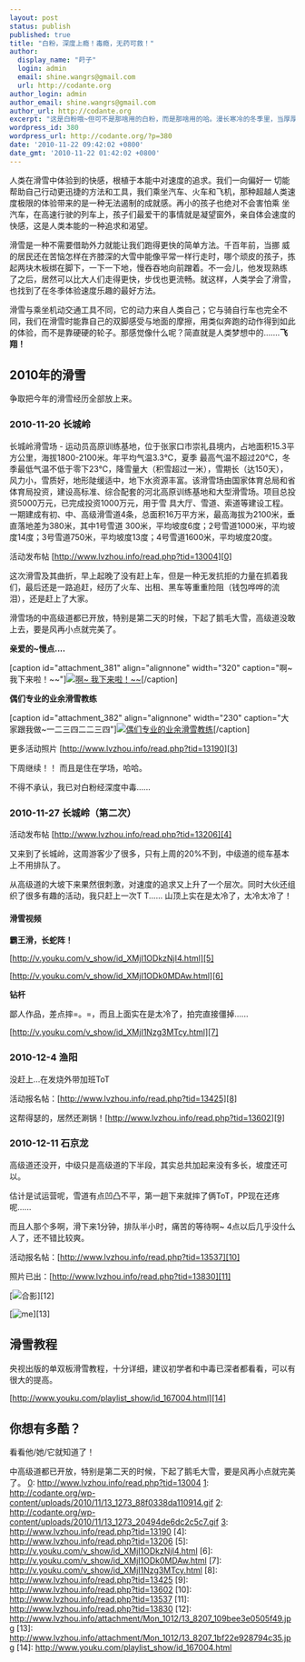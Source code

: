 ```yaml
---
layout: post
status: publish
published: true
title: "白粉，深度上瘾！毒瘾，无药可救！"
author:
  display_name: "莳子"
  login: admin
  email: shine.wangrs@gmail.com
  url: http://codante.org
author_login: admin
author_email: shine.wangrs@gmail.com
author_url: http://codante.org
excerpt: "这是白粉哦~但可不是那啥用的白粉，而是那啥用的哈。漫长寒冷的冬季里，当厚厚的雪覆盖了整个世界，还有什么户外活动值得我们兴师动众呢？当然是滑雪了！"
wordpress_id: 380
wordpress_url: http://codante.org/?p=380
date: '2010-11-22 09:42:02 +0800'
date_gmt: '2010-11-22 01:42:02 +0800'
---
```



 人类在滑雪中体验到的快感，根植于本能中对速度的追求。我们一向偏好一 切能帮助自己行动更迅捷的方法和工具，我们乘坐汽车、火车和飞机，那种超越人类速度极限的体验带来的是一种无法遏制的成就感。再小的孩子也绝对不会害怕乘 坐汽车，在高速行驶的列车上，孩子们最爱干的事情就是凝望窗外，亲自体会速度的快感，这是人类本能的一种追求和渴望。

滑雪是一种不需要借助外力就能让我们跑得更快的简单方法。千百年前，当挪 威的居民还在苦恼怎样在齐膝深的大雪中能像平常一样行走时，哪个顽皮的孩子，拣起两块木板绑在脚下，一下一下地，慢吞吞地向前蹭着。不一会儿，他发现熟练 了之后，居然可以比大人们走得更快，步伐也更流畅。就这样，人类学会了滑雪，也找到了在冬季体验速度乐趣的最好方法。

滑雪与乘坐机动交通工具不同，它的动力来自人类自己；它与骑自行车也完全不同，我们在滑雪时能靠自己的双脚感受与地面的摩擦，用类似奔跑的动作得到如此的体验，而不是靠硬硬的轮子。那感觉像什么呢？简直就是人类梦想中的.......**飞翔！**

## 2010年的滑雪

争取把今年的滑雪经历全部放上来。

### 2010-11-20 长城岭

长城岭滑雪场 - 运动员高原训练基地，位于张家口市崇礼县境内，占地面积15.3平方公里，海拔1800-2100米。年平均气温3.3℃，夏季 最高气温不超过20℃，冬季最低气温不低于零下23℃，降雪量大（积雪超过一米），雪期长（达150天），风力小，雪质好，地形陡缓适中，地下水资源丰富。该滑雪场由国家体育总局和省体育局投资，建设高标准、综合配套的河北高原训练基地和大型滑雪场。项目总投资5000万元，已完成投资1000万元，用于雪 具大厅、雪道、索道等建设工程。一期建成有初、中、高级滑雪道4条，总面积16万平方米，最高海拔为2100米，垂直落地差为380米，其中1号雪道 300米，平均坡度6度；2号雪道1000米，平均坡度14度；3号雪道750米，平均坡度13度；4号雪道1600米，平均坡度20度。

活动发布帖 [http://www.lvzhou.info/read.php?tid=13004][0]

这次滑雪及其曲折，早上起晚了没有赶上车，但是一种无发抗拒的力量在抓着我们，最后还是一路追赶，经历了火车、出租、黑车等重重险阻（钱包哗哗的流泪），还是赶上了大家。

滑雪场的中高级道都已开放，特别是第二天的时候，下起了鹅毛大雪，高级道没敢上去，要是风再小点就完美了。

**亲爱的~慢点....**

[caption id="attachment_381" align="alignnone" width="320" caption="啊~ 我下来啦！~~"][![啊~ 我下来啦！~~][0]][1][/caption]

**偶们专业的业余滑雪教练**

[caption id="attachment_382" align="alignnone" width="230" caption="大家跟我做~一二三四二二三四"][![偶们专业的业余滑雪教练][1]][2][/caption]

更多活动照片 [http://www.lvzhou.info/read.php?tid=13190][3]

下周继续！！ 而且是住在学场，哈哈。

不得不承认，我已对白粉经深度中毒......

### 2010-11-27 长城岭（第二次）

活动发布帖 [http://www.lvzhou.info/read.php?tid=13206][4]

又来到了长城岭，这周游客少了很多，只有上周的20%不到，中级道的缆车基本上不用排队了。

从高级道的大坡下来果然很刺激，对速度的追求又上升了一个层次。同时大伙还组织了很多有趣的活动，我只赶上一次T T...... 山顶上实在是太冷了，太冷太冷了！

#### 滑雪视频

**霸王滑，长蛇阵！**

[http://v.youku.com/v_show/id_XMjI1ODkzNjI4.html][5]



[http://v.youku.com/v_show/id_XMjI1ODk0MDAw.html][6]



**钻杆**

鄙人作品，差点摔=。=，而且上面实在是太冷了，拍完直接僵掉......  


[http://v.youku.com/v_show/id_XMjI1Nzg3MTcy.html][7]



### 2010-12-4 渔阳

没赶上...在发烧外带加班ToT

活动报名帖：[http://www.lvzhou.info/read.php?tid=13425][8]

这帮得瑟的，居然还涮锅！[http://www.lvzhou.info/read.php?tid=13602][9]

### 2010-12-11 石京龙

高级道还没开，中级只是高级道的下半段，其实总共加起来没有多长，坡度还可以。

估计是试运营呢，雪道有点凹凸不平，第一趟下来就摔了俩ToT，PP现在还疼呢......

而且人那个多啊，滑下来1分钟，排队半小时，痛苦的等待啊~ 4点以后几乎没什么人了，还不错比较爽。

活动报名帖：[http://www.lvzhou.info/read.php?tid=13537][10]

照片已出：[http://www.lvzhou.info/read.php?tid=13830][11]

[![][2]][12]

[![][3]][13]  


## 滑雪教程

央视出版的单双板滑雪教程，十分详细，建议初学者和中毒已深者都看看，可以有很大的提高。

[http://www.youku.com/playlist_show/id_167004.html][14]

## 你想有多酷？

看看他/她/它就知道了！

中高级道都已开放，特别是第二天的时候，下起了鹅毛大雪，要是风再小点就完美了。
[0]: http://www.lvzhou.info/read.php?tid=13004
[1]: http://codante.org/wp-content/uploads/2010/11/13_1273_88f0338da110914.gif
[2]: http://codante.org/wp-content/uploads/2010/11/13_1273_20494de6dc2c5c7.gif
[3]: http://www.lvzhou.info/read.php?tid=13190
[4]: http://www.lvzhou.info/read.php?tid=13206
[5]: http://v.youku.com/v_show/id_XMjI1ODkzNjI4.html
[6]: http://v.youku.com/v_show/id_XMjI1ODk0MDAw.html
[7]: http://v.youku.com/v_show/id_XMjI1Nzg3MTcy.html
[8]: http://www.lvzhou.info/read.php?tid=13425
[9]: http://www.lvzhou.info/read.php?tid=13602
[10]: http://www.lvzhou.info/read.php?tid=13537
[11]: http://www.lvzhou.info/read.php?tid=13830
[12]: http://www.lvzhou.info/attachment/Mon_1012/13_8207_109bee3e0505f49.jpg
[13]: http://www.lvzhou.info/attachment/Mon_1012/13_8207_1bf22e928794c35.jpg
[14]: http://www.youku.com/playlist_show/id_167004.html

[0]: http://codante.org/wp-content/uploads/2010/11/13_1273_88f0338da110914.gif "啊~ 我下来啦！~~"
[1]: http://codante.org/wp-content/uploads/2010/11/13_1273_20494de6dc2c5c7.gif "偶们专业的业余滑雪教练"
[2]: http://www.lvzhou.info/attachment/Mon_1012/13_8207_109bee3e0505f49.jpg "合影"
[3]: http://www.lvzhou.info/attachment/Mon_1012/13_8207_1bf22e928794c35.jpg "me"